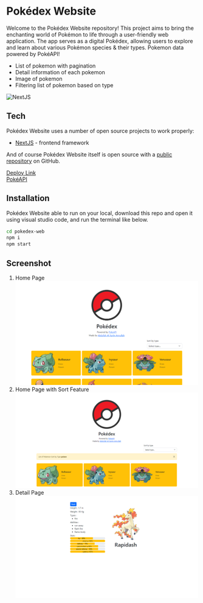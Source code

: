 # Pokédex Website

Welcome to the Pokédex Website repository! This project aims to bring the enchanting world of Pokémon to life through a user-friendly web application. The app serves as a digital Pokédex, allowing users to explore and learn about various Pokémon species & their types. Pokemon data powered by PokéAPI!

- List of pokemon with pagination
- Detail information of each pokemon
- Image of pokemon
- Filtering list of pokemon based on type

![NextJS](https://img.shields.io/badge/Next-black?style=for-the-badge&logo=next.js&logoColor=white)

## Tech

Pokédex Website uses a number of open source projects to work properly:

- [NextJS](https://nextjs.org/) - frontend framework

And of course Pokédex Website itself is open source with a [public repository](https://github.com/alkarim99/pokedex-web) on GitHub.

[Deploy Link](https://pokedex-web-wheat.vercel.app/) <br>
[PokéAPI](https://pokeapi.co/)

## Installation

Pokédex Website able to run on your local, download this repo and open it using visual studio code, and run the terminal like below.

```sh
cd pokedex-web
npm i
npm start
```

## Screenshot

1. Home Page <br>
   <img src="./screenshots/Screenshot (450).png" width="540"/>
2. Home Page with Sort Feature <br>
   <img src="./screenshots/Screenshot (451).png" width="540"/>
3. Detail Page <br>
   <img src="./screenshots/Screenshot (449).png" width="540"/>
